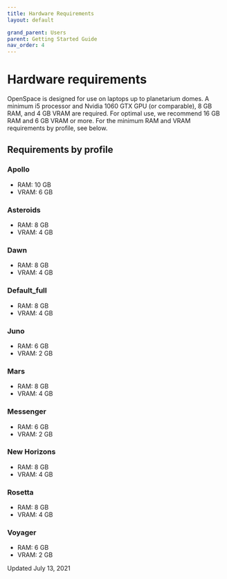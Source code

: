```yaml
---
title: Hardware Requirements
layout: default

grand_parent: Users
parent: Getting Started Guide
nav_order: 4
---
```


# Hardware requirements
OpenSpace is designed for use on laptops up to planetarium domes. A minimum i5 processor and Nvidia 1060 GTX GPU (or comparable), 8 GB RAM, and 4 GB VRAM are required. For optimal use, we recommend 16 GB RAM and 6 GB VRAM or more. For the minimum RAM and VRAM requirements by profile, see below.

## Requirements by profile

### Apollo
* RAM: 10 GB
* VRAM: 6 GB

### Asteroids
* RAM: 8 GB
* VRAM: 4 GB

### Dawn
* RAM: 8 GB
* VRAM: 4 GB

### Default_full
* RAM: 8 GB
* VRAM: 4 GB

### Juno
* RAM: 6 GB
* VRAM: 2 GB

### Mars
* RAM: 8 GB
* VRAM: 4 GB

### Messenger
* RAM: 6 GB
* VRAM: 2 GB

### New Horizons
* RAM: 8 GB
* VRAM: 4 GB

### Rosetta
* RAM: 8 GB
* VRAM: 4 GB

### Voyager
* RAM: 6 GB
* VRAM: 2 GB

Updated July 13, 2021
